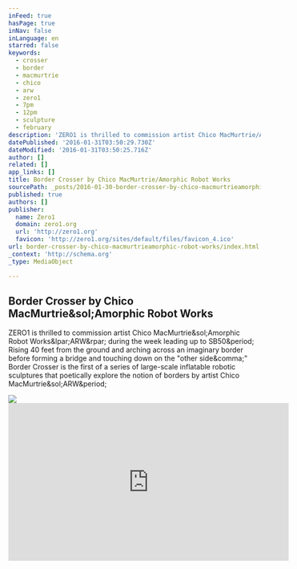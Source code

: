 ```yaml
---
inFeed: true
hasPage: true
inNav: false
inLanguage: en
starred: false
keywords:
  - crosser
  - border
  - macmurtrie
  - chico
  - arw
  - zero1
  - 7pm
  - 12pm
  - sculpture
  - february
description: 'ZERO1 is thrilled to commission artist Chico MacMurtrie/Amorphic Robot Works(ARW) during the week leading up to SB50. Rising 40 feet from the ground and arching across an imaginary border before forming a bridge and touching down on the "other side," Border Crosser is the first of a series of large-scale inflatable robotic sculptures that poetically explore the notion of borders by artist Chico MacMurtrie/ARW.'
datePublished: '2016-01-31T03:50:29.730Z'
dateModified: '2016-01-31T03:50:25.716Z'
author: []
related: []
app_links: []
title: Border Crosser by Chico MacMurtrie/Amorphic Robot Works
sourcePath: _posts/2016-01-30-border-crosser-by-chico-macmurtrieamorphic-robot-works.md
published: true
authors: []
publisher:
  name: Zero1
  domain: zero1.org
  url: 'http://zero1.org'
  favicon: 'http://zero1.org/sites/default/files/favicon_4.ico'
url: border-crosser-by-chico-macmurtrieamorphic-robot-works/index.html
_context: 'http://schema.org'
_type: MediaObject

---
```

<article style=""><h1>Border Crosser by Chico MacMurtrie&amp;sol;Amorphic Robot Works</h1><p>ZERO1 is thrilled to commission artist Chico MacMurtrie&amp;sol;Amorphic Robot Works&amp;lpar;ARW&amp;rpar; during the week leading up to SB50&amp;period; Rising 40 feet from the ground and arching across an imaginary border before forming a bridge and touching down on the "other side&amp;comma;" Border Crosser is the first of a series of large-scale inflatable robotic sculptures that poetically explore the notion of borders by artist Chico MacMurtrie&amp;sol;ARW&amp;period;</p><img src="http://zero1.org/sites/default/files/styles/banner/public/files/exhibitions/photos/Border%20Crosser%20City%20Hall_rendering%201.jpeg?itok=PDO2CNIy" /></article>

<iframe width="560" height="315" src="https://www.youtube.com/embed/8yeyn_8PSPU" frameborder="0" allowfullscreen="" style=""></iframe>